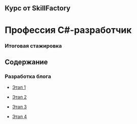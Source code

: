 ## Курс от SkillFactory

# Профессия C#-разработчик

### Итоговая стажировка

## Содержание

### Разработка блога

- [Этап 1](https://github.com/skripkalisa/SF_CSharp_Part4/tree/Step1/CSBlog)

- [Этап 2](https://github.com/skripkalisa/SF_CSharp_Part4/tree/Step2/CSBlog)

- [Этап 3](https://github.com/skripkalisa/SF_CSharp_Part4/tree/Step3/CSBlog)

- [Этап 4](https://github.com/skripkalisa/SF_CSharp_Part4/tree/Step4/CSBlog)
